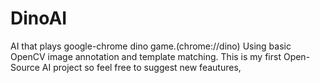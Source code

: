 # DinoAI
AI that plays google-chrome dino game.(chrome://dino) Using basic OpenCV image annotation and template matching.
This is my first Open-Source AI project so feel free to suggest new feautures, 
